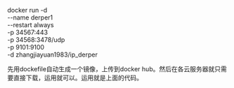 docker run -d \
  --name derper1 \
  --restart always  \
  -p 34567:443 \
  -p 34568:3478/udp \
  -p 9101:9100 \
  -d zhangjiayuan1983/ip_derper

  先用dockefile自动生成一个镜像，上传到docker hub。然后在各云服务器就只需要直接下载，运用就可以。运用就是上面的代码。
